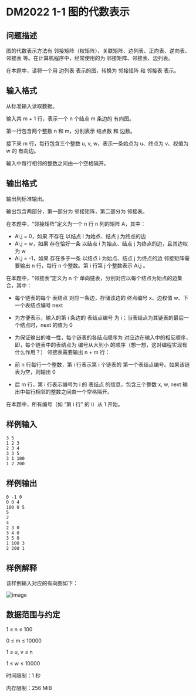 # DM2022 1-1 图的代数表示
## 问题描述
图的代数表示方法有 邻接矩阵（权矩阵）、关联矩阵、边列表、正向表、逆向表、邻接表 等。在计算机程序中，经常使用的为 邻接矩阵、邻接表、边列表。

在本题中，请将一个用 边列表 表示的图，转换为 邻接矩阵 和 邻接表 表示。

## 输入格式
从标准输入读取数据。

输入共 m + 1 行，表示一个 n 个结点 m 条边的 有向图。

第一行包含两个整数 n 和 m，分别表示 结点数 和 边数。

接下来 m 行，每行包含三个整数 u, v, w，表示一条始点为 u、终点为 v、权值为 w 的 有向边。

输入中每行相邻的整数之间由一个空格隔开。

## 输出格式
输出到标准输出。

输出包含两部分，第一部分为 邻接矩阵，第二部分为 邻接表。

在本题中，“邻接矩阵”定义为一个 n 行 n 列的矩阵 A，其中：

* Ai,j = 0，如果 不存在 以结点 i 为始点、结点 j 为终点的边
* Ai,j = w，如果 存在恰好一条 以结点 i 为始点、结点 j 为终点的边，且其边权为 w
* Ai,j = -1，如果 存在多于一条 以结点 i 为始点、结点 j 为终点的边
邻接矩阵需要输出 n 行，每行 n 个整数。第 i 行第 j 个整数表示 Ai,j 。

在本题中，“邻接表”定义为 n 个 单向链表，分别对应以每个结点为始点的边集合，其中：

* 每个链表的每个 表结点 对应一条边，存储该边的 终点编号 x、边权值 w、下一个表结点编号 next
* 为方便表示，输入的第 i 条边的 表结点编号 为 i；当表结点为其链表的最后一个结点时，next 的值为 0
* 为保证输出的唯一性，每个链表的各结点顺序为 对应边在输入中的相反顺序，即，每个链表中的表结点为 编号从大到小 的顺序（想一想，这对编程实现有什么作用？）
邻接表需要输出 n + m 行：

* 前 n 行每行一个整数，第 i 行表示第 i 个链表的 第一个表结点编号。如果该链表为空，则输出 0
* 后 m 行，第 i 行表示编号为 i 的 表结点 的信息，包含三个整数 x, w, next
输出中每行相邻的整数之间由一个空格隔开。

在本题中，所有编号（如 “第 i 行” 的 i）从 1 开始。

## 样例输入
```
3 5
1 2 3
2 3 4
3 3 5
3 1 100
1 2 200
```
## 样例输出
```
0 -1 0
0 0 4
100 0 5
5
2
4
2 3 0
3 4 0
3 5 0
1 100 3
2 200 1
```
## 样例解释
该样例输入对应的有向图如下：

![image](https://user-images.githubusercontent.com/72798752/174465583-cb76d91e-14b5-48da-bf97-0eca49ef4075.png#pic_left)



## 数据范围与约定
1 ≤ n ≤ 100

0 ≤ m ≤ 10000

1 ≤ u, v ≤ n

1 ≤ w ≤ 10000

时间限制：1 秒

内存限制：256 MiB
